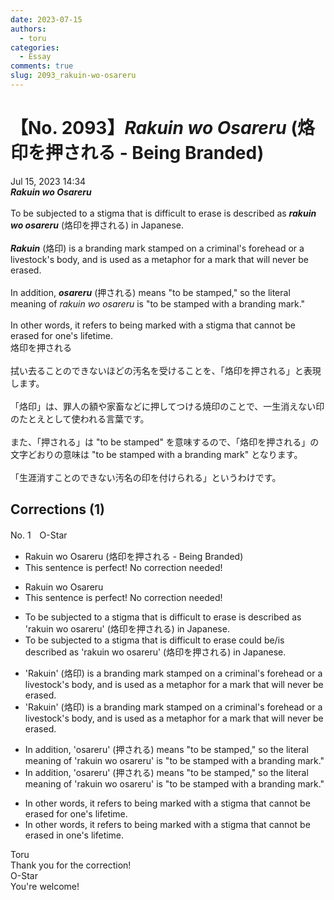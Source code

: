 ```yaml
---
date: 2023-07-15
authors:
  - toru
categories:
  - Essay
comments: true
slug: 2093_rakuin-wo-osareru
---
```


# 【No. 2093】<strong><em>Rakuin wo Osareru</strong></em> (烙印を押される - Being Branded)
<div class="date">Jul 15, 2023 14:34</div>
<div id="post"><div id="body_show_ori">
<strong><em>Rakuin wo Osareru</strong></em><br/><br/>To be subjected to a stigma that is difficult to erase is described as <strong><em>rakuin wo osareru</em></strong> (烙印を押される) in Japanese.<br/><br/><strong><em>Rakuin</em></strong> (烙印) is a branding mark stamped on a criminal's forehead or a livestock's body, and is used as a metaphor for a mark that will never be erased.<br/><br/>In addition, <strong><em>osareru</em></strong> (押される) means "to be stamped," so the literal meaning of <em>rakuin wo osareru</em> is "to be stamped with a branding mark."<br/><br/>In other words, it refers to being marked with a stigma that cannot be erased for one's lifetime. 
</div></div>

<!-- more -->

<div id="post_ja"><div id="body_show_mo">
烙印を押される<br/><br/>拭い去ることのできないほどの汚名を受けることを、「烙印を押される」と表現します。<br/><br/>「烙印」は、罪人の額や家畜などに押してつける焼印のことで、一生消えない印のたとえとして使われる言葉です。<br/><br/>また、「押される」は "to be stamped" を意味するので、「烙印を押される」の文字どおりの意味は "to be stamped with a branding mark" となります。<br/><br/>「生涯消すことのできない汚名の印を付けられる」というわけです。
</div></div>

## Corrections (1)
<div id="block"><div class="first_name"> No. 1　<span class="just_name">O-Star</span></div><div id="block2">
<ul class="correction_field">
<li class="incorrect">Rakuin wo Osareru (烙印を押される - Being Branded)</li>
<li class="corrected perfect">This sentence is perfect! No correction needed!</li>
</ul>
<ul class="correction_field">
<li class="incorrect">Rakuin wo Osareru</li>
<li class="corrected perfect">This sentence is perfect! No correction needed!</li>
</ul>
<ul class="correction_field">
<li class="incorrect">To be subjected to a stigma that is difficult to erase is described as 'rakuin wo osareru' (烙印を押される) in Japanese.</li>
<li class="corrected correct">
To be subjected to a stigma that is difficult to erase <span class="f_blue">could be/is</span> described as 'rakuin wo osareru' (烙印を押される) in Japanese.
</li>
</ul>
<ul class="correction_field">
<li class="incorrect">'Rakuin' (烙印) is a branding mark stamped on a criminal's forehead or a livestock's body, and is used as a metaphor for a mark that will never be erased.</li>
<li class="corrected correct">
'Rakuin' (烙印) is a <span class="sline"><span class="f_red">branding</span></span> mark stamped on a criminal's forehead or a livestock's body, and is used as a metaphor for a mark that will never be erased.
</li>
</ul>
<ul class="correction_field">
<li class="incorrect">In addition, 'osareru' (押される) means "to be stamped," so the literal meaning of 'rakuin wo osareru' is "to be stamped with a branding mark."</li>
<li class="corrected correct">
In addition, 'osareru' (押される) means "to be stamped," so the literal meaning of 'rakuin wo osareru' is "to be stamped with a <span class="sline"><span class="f_red">branding</span></span> mark."
</li>
</ul>
<ul class="correction_field">
<li class="incorrect">In other words, it refers to being marked with a stigma that cannot be erased for one's lifetime.</li>
<li class="corrected correct">
In other words, it refers to being marked with a stigma that cannot be erased<span class="f_bold"> in </span>one's lifetime.
</li>
</ul>
</div><div class="name"><span class="just_name">Toru</span><br>
Thank you for the correction!
</div>
<div class="name"><span class="just_name">O-Star</span><br>
You're welcome!
</div>
</div>

